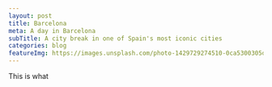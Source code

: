 ```yaml
---
layout: post
title: Barcelona
meta: A day in Barcelona
subTitle: A city break in one of Spain's most iconic cities
categories: blog
featureImg: https://images.unsplash.com/photo-1429729274510-0ca5300305d3?crop=entropy&fit=crop&fm=jpg&h=1200&ixjsv=2.1.0&ixlib=rb-0.3.5&q=80&w=2300
---
```


This is what